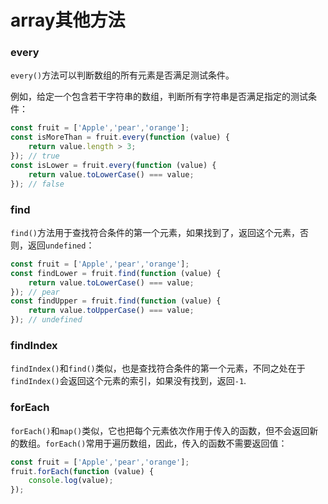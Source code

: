 # array其他方法

### every

`every()`方法可以判断数组的所有元素是否满足测试条件。

例如，给定一个包含若干字符串的数组，判断所有字符串是否满足指定的测试条件：

```javascript
const fruit = ['Apple','pear','orange'];
const isMoreThan = fruit.every(function (value) {
    return value.length > 3;
}); // true
const isLower = fruit.every(function (value) {
    return value.toLowerCase() === value;
}); // false
```

### find

`find()`方法用于查找符合条件的第一个元素，如果找到了，返回这个元素，否则，返回`undefined`：

```javascript
const fruit = ['Apple','pear','orange'];
const findLower = fruit.find(function (value) {
    return value.toLowerCase() === value;
}); // pear
const findUpper = fruit.find(function (value) {
    return value.toUpperCase() === value;
}); // undefined
```

### findIndex

`findIndex()`和`find()`类似，也是查找符合条件的第一个元素，不同之处在于`findIndex()`会返回这个元素的索引，如果没有找到，返回`-1`.

### forEach

`forEach()`和`map()`类似，它也把每个元素依次作用于传入的函数，但不会返回新的数组。`forEach()`常用于遍历数组，因此，传入的函数不需要返回值：

```javascript
const fruit = ['Apple','pear','orange'];
fruit.forEach(function (value) {
    console.log(value);
});
```

